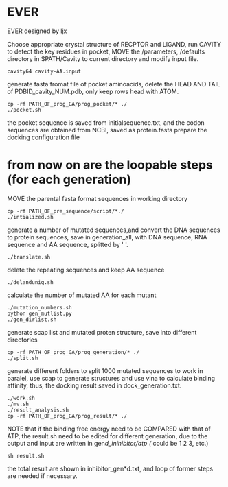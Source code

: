 # EVER
EVER designed by ljx

Choose appropriate crystal structure of RECPTOR and LIGAND, run CAVITY to detect the key residues in pocket, MOVE the /parameters, /defaults directory in $PATH/Cavity to current directory and modify input file.
```
cavity64 cavity-AA.input
```
generate fasta fromat file of pocket aminoacids, delete the HEAD AND TAIL of PDBID_cavity_NUM.pdb, only keep rows head with ATOM.
```
cp -rf PATH_OF_prog_GA/prog_pocket/* ./
./pocket.sh
```
the pocket sequence is saved from initialsequence.txt, and the codon sequences are obtained from NCBI, saved as protein.fasta
prepare the docking configuration file
# from now on are the loopable steps (for each generation) 
MOVE the parental fasta format sequences in working directory
```
cp -rf PATH_OF_pre_sequence/script/*./
./intialized.sh
```
generate a number of mutated sequences,and convert the DNA sequences to protein sequences, save in generation_all, with DNA sequence, RNA sequence and AA sequence, splitted by ' '.
```
./translate.sh
```
delete the repeating sequences and keep AA sequence
```
./delanduniq.sh
```
calculate the number of mutated AA for each mutant
```
./mutation_numbers.sh
python gen_mutlist.py
./gen_dirlist.sh
```
generate scap list and mutated proten structure, save into different directories
```
cp -rf PATH_OF_prog_GA/prog_generation/* ./
./split.sh
```
generate different folders to split 1000 mutated sequences to work in paralel, use scap to generate structures and use vina to calculate binding affinity, thus, the docking result saved in dock_generation.txt.

```
./work.sh
./mv.sh
./result_analysis.sh
cp -rf PATH_OF_prog_GA/prog_result/* ./
```
NOTE that if the binding free energy need to be COMPARED with that of ATP, the result.sh need to be edited for different generation, due to the output and input are written in gen*d_inihibitor/atp (* could be 1 2 3, etc.)
```
sh result.sh
```
the total result are shown in inhibitor_gen*d.txt, and loop of former steps are needed if necessary.
